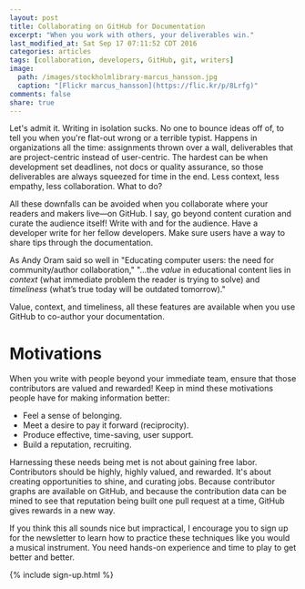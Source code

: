 ```yaml
---
layout: post
title: Collaborating on GitHub for Documentation
excerpt: "When you work with others, your deliverables win."
last_modified_at: Sat Sep 17 07:11:52 CDT 2016
categories: articles
tags: [collaboration, developers, GitHub, git, writers]
image:
  path: /images/stockholmlibrary-marcus_hansson.jpg
  caption: "[Flickr marcus_hansson](https://flic.kr/p/8Lrfg)"
comments: false
share: true
---
```


Let's admit it. Writing in isolation sucks. No one to bounce ideas off of, to tell you when you're flat-out wrong or a terrible typist. Happens in organizations all the time: assignments thrown over a wall, deliverables that are project-centric instead of user-centric. The hardest can be when development set deadlines, not docs or quality assurance, so those deliverables are always squeezed for time in the end. Less context, less empathy, less collaboration. What to do?

All these downfalls can be avoided when you collaborate where your readers and makers live&mdash;on GitHub. I say, go beyond content curation and curate the audience itself! Write with and for the audience. Have a developer write for her fellow developers. Make sure users have a way to share tips through the documentation.

As Andy Oram said so well in "Educating computer users: the need for community/author collaboration," "...the *value* in educational content lies in *context* (what immediate problem the reader is trying to solve) and *timeliness* (what’s true today will be outdated tomorrow)."

Value, context, and timeliness, all these features are available when you use GitHub to co-author your documentation.

# Motivations

When you write with people beyond your immediate team, ensure that those contributors are valued and rewarded! Keep in mind these motivations people have for making information better:

* Feel a sense of belonging.
* Meet a desire to pay it forward (reciprocity).
* Produce effective, time-saving, user support.
* Build a reputation, recruiting.

Harnessing these needs being met is not about gaining free labor. Contributors should be highly, highly valued, and rewarded. It's about creating opportunities to shine, and curating jobs. Because contributor graphs are available on GitHub, and because the contribution data can be mined to see that reputation being built one pull request at a time, GitHub gives rewards in a new way.

If you think this all sounds nice but impractical, I encourage you to sign up for the newsletter to learn how to practice these techniques like you would a musical instrument. You need hands-on experience and time to play to get better and better.

{% include sign-up.html %}

